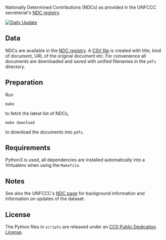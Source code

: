 Nationally Determined Contributions (NDCs) as provided in the UNFCCC
secreteriat's
[NDC registry](https://unfccc.int/NDCREG).

[![Daily Update](https://github.com/openclimatedata/ndcs/workflows/Daily%20Update/badge.svg)](https://github.com/openclimatedata/ndcs/actions)

## Data

NDCs are available in the [NDC registry](https://unfccc.int/NDCREG).
A [CSV file](data/ndcs.csv) is created with title, kind of document, URL of the
original document etc. For convenience all documents are downloaded and saved with
unified filenames in the `pdfs` directory.

## Preparation

Run

    make

to fetch the latest list of NDCs,

    make download

to download the documents into `pdfs`.

## Requirements

Python3 is used, all dependencies are installed automatically into a Virtualenv
when using the `Makefile`.

## Notes

See also the UNFCCC's [NDC page](https://unfccc.int/process-and-meetings/the-paris-agreement/nationally-determined-contributions-ndcs/nationally-determined-contributions-ndcs)
for background information and information on updates of the dataset.

## License

The Python files in `scripts` are released under an
[CC0 Public Dedication License](https://creativecommons.org/publicdomain/zero/1.0/).
